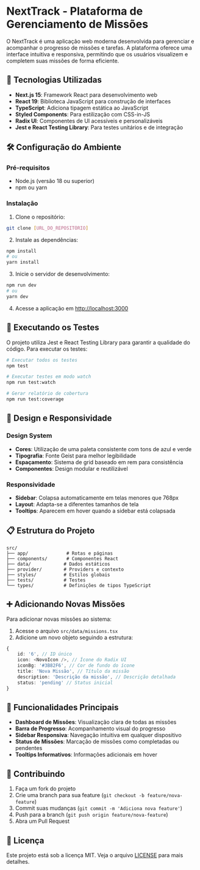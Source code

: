 # NextTrack - Plataforma de Gerenciamento de Missões

O NextTrack é uma aplicação web moderna desenvolvida para gerenciar e acompanhar o progresso de missões e tarefas. A plataforma oferece uma interface intuitiva e responsiva, permitindo que os usuários visualizem e completem suas missões de forma eficiente.

## 🚀 Tecnologias Utilizadas

- **Next.js 15**: Framework React para desenvolvimento web
- **React 19**: Biblioteca JavaScript para construção de interfaces
- **TypeScript**: Adiciona tipagem estática ao JavaScript
- **Styled Components**: Para estilização com CSS-in-JS
- **Radix UI**: Componentes de UI acessíveis e personalizáveis
- **Jest e React Testing Library**: Para testes unitários e de integração

## 🛠️ Configuração do Ambiente

### Pré-requisitos

- Node.js (versão 18 ou superior)
- npm ou yarn

### Instalação

1. Clone o repositório:
```bash
git clone [URL_DO_REPOSITÓRIO]
```

2. Instale as dependências:
```bash
npm install
# ou
yarn install
```

3. Inicie o servidor de desenvolvimento:
```bash
npm run dev
# ou
yarn dev
```

4. Acesse a aplicação em [http://localhost:3000](http://localhost:3000)

## 🧪 Executando os Testes

O projeto utiliza Jest e React Testing Library para garantir a qualidade do código. Para executar os testes:

```bash
# Executar todos os testes
npm test

# Executar testes em modo watch
npm run test:watch

# Gerar relatório de cobertura
npm run test:coverage
```

## 🎨 Design e Responsividade

### Design System
- **Cores**: Utilização de uma paleta consistente com tons de azul e verde
- **Tipografia**: Fonte Geist para melhor legibilidade
- **Espaçamento**: Sistema de grid baseado em rem para consistência
- **Componentes**: Design modular e reutilizável

### Responsividade
- **Sidebar**: Colapsa automaticamente em telas menores que 768px
- **Layout**: Adapta-se a diferentes tamanhos de tela
- **Tooltips**: Aparecem em hover quando a sidebar está colapsada

## 📋 Estrutura do Projeto

```
src/
├── app/              # Rotas e páginas
├── components/       # Componentes React
├── data/            # Dados estáticos
├── provider/        # Providers e contexto
├── styles/          # Estilos globais
├── tests/           # Testes
└── types/           # Definições de tipos TypeScript
```

## ➕ Adicionando Novas Missões

Para adicionar novas missões ao sistema:

1. Acesse o arquivo `src/data/missions.tsx`
2. Adicione um novo objeto seguindo a estrutura:

```typescript
{
    id: '6', // ID único
    icon: <NovoIcon />, // Ícone do Radix UI
    iconBg: '#3B82F6', // Cor de fundo do ícone
    title: 'Nova Missão', // Título da missão
    description: 'Descrição da missão', // Descrição detalhada
    status: 'pending' // Status inicial
}
```

## 🔄 Funcionalidades Principais

- **Dashboard de Missões**: Visualização clara de todas as missões
- **Barra de Progresso**: Acompanhamento visual do progresso
- **Sidebar Responsiva**: Navegação intuitiva em qualquer dispositivo
- **Status de Missões**: Marcação de missões como completadas ou pendentes
- **Tooltips Informativos**: Informações adicionais em hover

## 🤝 Contribuindo

1. Faça um fork do projeto
2. Crie uma branch para sua feature (`git checkout -b feature/nova-feature`)
3. Commit suas mudanças (`git commit -m 'Adiciona nova feature'`)
4. Push para a branch (`git push origin feature/nova-feature`)
5. Abra um Pull Request

## 📄 Licença

Este projeto está sob a licença MIT. Veja o arquivo [LICENSE](LICENSE) para mais detalhes.
